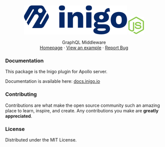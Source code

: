 <br />
<div align="center">
  <img src="https://raw.githubusercontent.com/inigolabs/inigo-js/master/docs/inigo.svg">
  <img src="https://raw.githubusercontent.com/inigolabs/inigo-js/master/docs/js.svg">

  <p align="center">
    GraphQL Middleware
    <br />
    <!-- <a href="https://github.com/github_username/repo_name"><strong>Explore the docs »</strong></a> <br /> <br />  -->
    <a href="https://inigo.io">Homepage</a>
    ·
    <a href="https://github.com/inigolabs/inigo-js/tree/master/example">View an example</a>
    ·
    <a href="https://github.com/inigolabs/inigo-js/issues">Report Bug</a>
  </p>
</div>

### Documentation

This package is the Inigo plugin for Apollo server.

Documentation is available here: [docs.inigo.io](https://docs.inigo.io/docs/deployment/javascript_apollo_plugin.html)

### Contributing

Contributions are what make the open source community such an amazing place to learn, inspire, and create. Any contributions you make are **greatly appreciated**.

### License
Distributed under the MIT License.